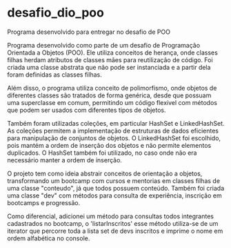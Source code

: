 # desafio_dio_poo
Programa desenvolvido para entregar no desafio de POO

Programa desenvolvido como parte de um desafio de Programação Orientada a Objetos (POO). Ele utiliza conceitos de herança, onde classes filhas herdam atributos de classes mães para reutilização de código. Foi criada uma classe abstrata que não pode ser instanciada e a partir dela foram definidas as classes filhas.

Além disso, o programa utiliza conceito de polimorfismo, onde objetos de diferentes classes são tratados de forma genérica, desde que possuam uma superclasse em comum, permitindo um código flexível com métodos que podem ser usados com diferentes tipos de objetos.

Também foram utilizadas coleções, em particular HashSet e LinkedHashSet. As coleções permitem a implementação de estruturas de dados eficientes para manipulação de conjuntos de objetos. O LinkedHashSet foi escolhido, pois mantém a ordem de inserção dos objetos e não permite elementos duplicados. O HashSet também foi utilizado, no caso onde não era necessário manter a ordem de inserção.

O projeto tem como ideia abstrair conceitos de orientação a objetos, transformando um bootcamp com cursos e mentorias em classes filhas de uma classe "conteudo", já que todos possuem conteúdo. Também foi criada uma classe "dev" com métodos para consulta de experiência, inscrição em bootcamps e progressão.

Como diferencial, adicionei um método para consultas todos integrantes cadastrados no bootcamp, o 'listarInscritos' esse método utiliza-se de um iterator
que percorre toda a lista set de devs inscritos e imprime o nome em ordem alfabética no console.
